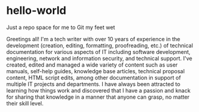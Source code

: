 # hello-world
Just a repo space for me to Git my feet wet

Greetings all!
I'm a tech writer with over 10 years of experience in the development (creation, editing, formatting, proofreading, etc.) of technical documentation for various aspects of IT including software development, engineering, network and information security, and technical support. I've created, edited and managed a wide variety of content such as user manuals, self-help guides, knowledge base articles, technical proposal content, HTML script edits, among other documentation in support of multiple IT projects and departments.  I have always been attracted to learning how things work and discovered that I have a passion and knack for sharing that knowledge in a manner that anyone can grasp, no matter their skill level.
